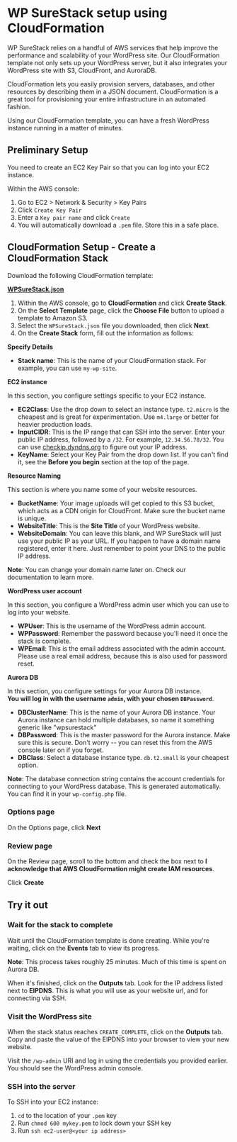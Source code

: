 # WP SureStack setup using CloudFormation


WP SureStack relies on a handful of AWS services that help improve the performance and scalability of your WordPress site. Our CloudFormation template not only sets up your WordPress server, but it also integrates your WordPress site with S3, CloudFront, and AuroraDB.

CloudFormation lets you easily provision servers, databases, and other resources by describing them in a JSON document. CloudFormation is a great tool for provisioning your entire infrastructure in an automated fashion.  

Using our CloudFormation template, you can have a fresh WordPress instance running in a matter of minutes.

## Preliminary Setup

You need to create an EC2 Key Pair so that you can log into your EC2 instance.

Within the AWS console: 

1. Go to EC2 > Network & Security > Key Pairs
1. Click `Create Key Pair`
1. Enter a `Key pair name` and click `Create`
1. You will automatically download a `.pem` file. Store this in a safe place.

## CloudFormation Setup - Create a CloudFormation Stack

Download the following CloudFormation template: 

**[WPSureStack.json](https://s3.amazonaws.com/thorntech-public-documents/cf-templates/WPSureStack.json)**

1. Within the AWS console, go to **CloudFormation** and click **Create Stack**.
1. On the **Select Template** page, click the **Choose File** button to upload a template to Amazon S3.
1. Select the `WPSureStack.json` file you downloaded, then click **Next**.
1. On the **Create Stack** form, fill out the information as follows:

**Specify Details**

* **Stack name**: This is the name of your CloudFormation stack. For example, you can use `my-wp-site`.

**EC2 instance**

In this section, you configure settings specific to your EC2 instance. 

* **EC2Class**: Use the drop down to select an instance type. `t2.micro` is the cheapest and is great for experimentation. Use `m4.large` or better for heavier production loads.
* **InputCIDR**: This is the IP range that can SSH into the server. Enter your public IP address, followed by a `/32`. For example, `12.34.56.78/32`. You can use [checkip.dyndns.org](http://checkip.dyndns.org) to figure out your IP address. 
* **KeyName**: Select your Key Pair from the drop down list. If you can't find it, see the **Before you begin** section at the top of the page.

**Resource Naming**

This section is where you name some of your website resources.

* **BucketName**: Your image uploads will get copied to this S3 bucket, which acts as a CDN origin for CloudFront. Make sure the bucket name is unique.
* **WebsiteTitle**: This is the **Site Title** of your WordPress website.
* **WebsiteDomain**: You can leave this blank, and WP SureStack will just use your public IP as your URL. If you happen to have a domain name registered, enter it here. Just remember to point your DNS to the public IP address.

**Note**: You can change your domain name later on. Check our documentation to learn more.

**WordPress user account**

In this section, you configure a WordPress admin user which you can use to log into your website.

* **WPUser**: This is the username of the WordPress admin account.
* **WPPassword**: Remember the password because you'll need it once the stack is complete.
* **WPEmail**: This is the email address associated with the admin account. Please use a real email address, because this is also used for password reset.

**Aurora DB**

In this section, you configure settings for your Aurora DB instance.  
**You will log in with the username `admin`, with your chosen `DBPassword`**.

* **DBClusterName**: This is the name of your Aurora DB instance. Your Aurora instance can hold multiple databases, so name it something generic like "wpsurestack"
* **DBPassword**: This is the master password for the Aurora instance. Make sure this is secure. Don't worry -- you can reset this from the AWS console later on if you forget. 
* **DBClass**: Select a database instance type. `db.t2.small` is your cheapest option.

**Note**: The database connection string contains the account credentials for connecting to your WordPress database. This is generated automatically. You can find it in your `wp-config.php` file.

### Options page

On the Options page, click **Next**

### Review page

On the Review page, scroll to the bottom and check the box next to **I acknowledge that AWS CloudFormation might create IAM resources**.

Click **Create**

## Try it out

### Wait for the stack to complete

Wait until the CloudFormation template is done creating. While you're waiting, click on the **Events** tab to view its progress.

**Note**: This process takes roughly 25 minutes. Much of this time is spent on Aurora DB. 

When it's finished, click on the **Outputs** tab. Look for the IP address listed next to **EIPDNS**. This is what you will use as your website url, and for connecting via SSH.

### Visit the WordPress site

When the stack status reaches `CREATE_COMPLETE`, click on the **Outputs** tab. Copy and paste the value of the EIPDNS into your browser to view your new website.

Visit the `/wp-admin` URI and log in using the credentials you provided earlier. You should see the WordPress admin console.

### SSH into the server

To SSH into your EC2 instance:

1. `cd` to the location of your `.pem` key
1. Run `chmod 600 mykey.pem` to lock down your SSH key
1. Run `ssh ec2-user@<your ip address>`